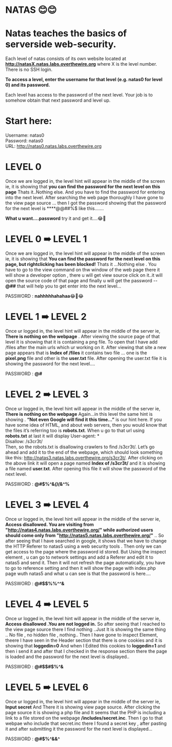 # NATAS   😊😊

# Natas teaches the basics of serverside web-security.

Each level of natas consists of its own website located at **http://natasX.natas.labs.overthewire.org** where X is the level number. There is no SSH login.

**To access a level, enter the username for that level (e.g. natas0 for level 0) and its password.**

Each level has access to the password of the next level. Your job is to somehow obtain that next password and level up.

# Start here:

Username: natas0\
Password: natas0\
URL:      http://natas0.natas.labs.overthewire.org

# LEVEL 0

Once we are logged in, the level hint will appear in the middle of the screen ie, it is showing that **you can find the password for the next level on this page** Thats it..Nothing else. And you have to find the password for entering into the next level. After searching the web page thoroughly I have gone to the view page source ... then I got the password showing that the password for the next level is ****@@##%$$%^&&**(&^%%$ like this.......

**What u want....password** try it and get it....😂🤣



# LEVEL 0 ➠ LEVEL 1


Once we are logged in, the level hint will appear in the middle of the screen ie, it is showing that **You can find the password for the next level on this page, but rightclicking has been blocked!** 
Thats it ...Nothing else . You have to go to the view command on thw window of the web page there it will show a developer option , there u will get view source click on it..it will open the source code of that page and finally u will get the password -- **@#$%^&*((&^%$#** that will help you to get enter into the next level...

PASSWORD :  **nahhhhhahahaa**😂🤣😂


# LEVEL 1 ➠ LEVEL 2

Once ur logged in, the level hint will appear in the middle of the server ie, **There is nothing on the webpage** . After viewing the source page of that level it is showing that it is containing a png file. To open that I have add /files after the main urls which ur working on it. After viewing that site a new page appears that is **Index of /files** it contains two file ... one is the **pixel.png** file and other is the **user.txt** file. 
After opening the user.txt file it is showing the password for the next level....

PASSWORD : **@#$%^&*(&^%%$**


# LEVEL 2 ➠ LEVEL 3

Once ur logged in, the level hint will appear in the middle of the server ie, **There is nothing on the webpage** Again...in this level the same hint is showing .
**“Not even Google will find it this time…”** is our hint here. If you have some idea of HTML, and about web servers, then you would know that the files it’s referring too is **robots.txt**. When u go to that url using **robots.txt** at last it will display 
User-agent: *\
Disallow: /s3cr3t/\
Then, so the robots.txt is disallowing crawlers to find /s3cr3t/. Let’s go ahead and add it to the end of the webpage, which should look something like this: http://natas3.natas.labs.overthewire.org/s3cr3t/. 
After clicking on the above link it will open a page named **Index of /s3cr3t/** and it is showing a file named **user.txt**.
After opening this file it will show the password of the next level.

PASSWORD : **@#$%^&*()(*&^%**

# LEVEL 3 ➠ LEVEL 4

Once ur logged in, the level hint will appear in the middle of the server ie, **Access disallowed. You are visiting from "http://natas4.natas.labs.overthewire.org/" while authorized users should come only from "http://natas5.natas.labs.overthewire.org/"** ..
So after seeing that I have searched in google, it shows that we have to change the HTTP Referer to natas5 using a web security tools . Then only we can get access to the page where the password id stored.
But Using the inspect element , u can go to network settings and add a Referer and edit it to natas5 and send it.
Then it will not refresh the page automatically, you have to go to reference setting and then it will show the page with index.php page wuth natas5 and what u can see is that the password is here....

PASSWORD : **@#$$%%^^&**


# LEVEL 4 ➠ LEVEL 5

Once ur logged in, the level hint will appear in the middle of the server ie, **Access disallowed .You are not logged in.**
So after seeing that I reached to the view page source there I find nothing ..Just It is showing the same thing .. No file , no hidden file , nothing..
Then I have gone to inspect Element, theere I have seen in the Header section that there is one cookies and it is showing that **loggedin=0** And when I Edited this cookies to **loggedin=1** and then i send it and after that I checked in the response section there the page is loaded and the password for the next level is displayed..

PASSWORD : **@#$$#$%^&**


# LEVEL 5 ➠ LEVEL 6

Once ur logged in, the level hint will appear in the middle of the server ie, **Input secret** And There it is showing view page source.
After clicking the page source it is showing a php file and It seems that the PHP is including a link to a file stored on the webpage **/includes/secret.inc**.
Then I go to that webpae who include that secret.inc there I found a secret key , after pasting it and after submitting it the password for the next level is displayed...

PASSWORD : **@#$%^&&^**






